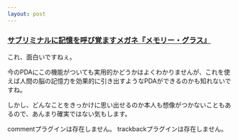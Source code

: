 ```yaml
---
layout: post
---
```

<h3><a href="http://www.hotwired.co.jp/news/news/technology/story/20031113301.html">サブリミナルに記憶を呼び覚ますメガネ『メモリー・グラス』</a></h3>
<p>これ、面白いですねぇ。</p>
<p>今のPDAにこの機能がついても実用的かどうかはよくわかりませんが、これを使えば人間の脳の記憶力を効果的に引き出すようなPDAができるのかも知れないですね。</p>
<p>しかし、どんなことをきっかけに思い出せるのか本人も想像がつかないこともあるので、あんまり確実ではない気もします。</p>
<p><span class="error">commentプラグインは存在しません。</span> <span class="error">trackbackプラグインは存在しません。</span> </p>
